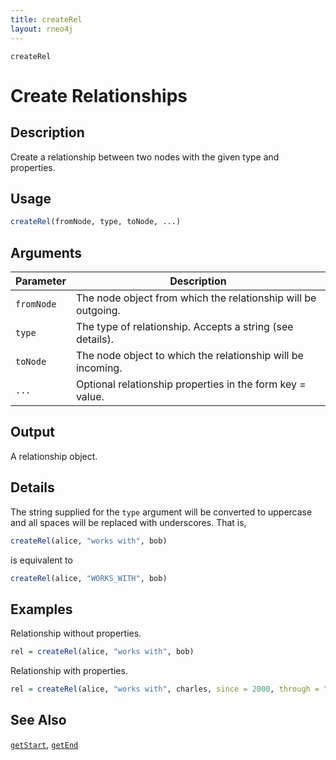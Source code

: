 ```yaml
---
title: createRel
layout: rneo4j
---
```


`createRel`

# Create Relationships

## Description
Create a relationship between two nodes with the given type and properties.

## Usage

```r
createRel(fromNode, type, toNode, ...)
```

## Arguments

| Parameter | Description |
| --------- | ----------- |
| `fromNode` | The node object from which the relationship will be outgoing. |
| `type` | The type of relationship. Accepts a string (see details). |
| `toNode` | The node object to which the relationship will be incoming. |
| `...` | Optional relationship properties in the form key = value. |

## Output

A relationship object.

## Details

The string supplied for the `type` argument will be converted to uppercase and all spaces will be replaced with underscores. That is,

```r
createRel(alice, "works with", bob)
```

is equivalent to

```r
createRel(alice, "WORKS_WITH", bob)
```

## Examples

Relationship without properties.

```r
rel = createRel(alice, "works with", bob)
```

Relationship with properties.

```r
rel = createRel(alice, "works with", charles, since = 2000, through = "Work")
```

## See Also
[`getStart`](get-start.html), [`getEnd`](get-end.html)